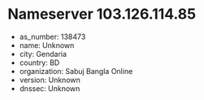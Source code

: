 # Nameserver 103.126.114.85

* as_number: 138473
* name: Unknown
* city: Gendaria
* country: BD
* organization: Sabuj Bangla Online
* version: Unknown
* dnssec: Unknown
